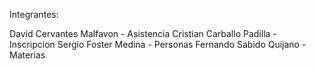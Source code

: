 Integrantes:

David Cervantes Malfavon - Asistencia
Cristian Carballo Padilla - Inscripcion
Sergio Foster Medina - Personas
Fernando Sabido Quijano - Materias
